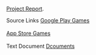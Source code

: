 

[Project Report](https://github.com/pallavikakunje/CS838-DataScience/blob/master/Report-Stage1.pdf).

Source Links
<a href = "https://github.com/pallavikakunje/CS838-DataScience/blob/master/Playstore_source.json">Google Play Games</a> <br><br>
<a href = "https://github.com/pallavikakunje/CS838-DataScience/blob/master/game_final_backup.json">App Store Games</a>
<br><br>
Text Document 
<a href = "https://github.com/pallavikakunje/CS838-DataScience/tree/master/documents">Dcouments</a>
